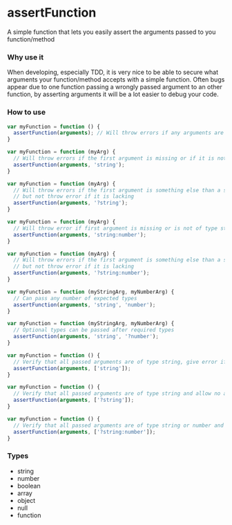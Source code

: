 assertFunction
==============

A simple function that lets you easily assert the arguments passed to you function/method

### Why use it
When developing, especially TDD, it is very nice to be able to secure what arguments your function/method accepts with
a simple function. Often bugs appear due to one function passing a wrongly passed argument to an other function,
by asserting arguments it will be a lot easier to debug your code.

### How to use
```javascript
var myFunction = function () {
  assertFunction(arguments); // Will throw errors if any arguments are passed
}

var myFunction = function (myArg) {
  // Will throw errors if the first argument is missing or if it is not a string
  assertFunction(arguments, 'string'); 
}

var myFunction = function (myArg) {
  // Will throw errors if the first argument is something else than a string, 
  // but not throw error if it is lacking
  assertFunction(arguments, '?string'); 
}

var myFunction = function (myArg) {
  // Will throw error if first argument is missing or is not of type string or number
  assertFunction(arguments, 'string:number');
}

var myFunction = function (myArg) {
  // Will throw errors if the first argument is something else than a string or number, 
  // but not throw error if it is lacking
  assertFunction(arguments, '?string:number'); 
}

var myFunction = function (myStringArg, myNumberArg) {
  // Can pass any number of expected types
  assertFunction(arguments, 'string', 'number'); 
}

var myFunction = function (myStringArg, myNumberArg) {
  // Optional types can be passed after required types
  assertFunction(arguments, 'string', '?number'); 
}

var myFunction = function () {
  // Verify that all passed arguments are of type string, give error if no arguments are passed
  assertFunction(arguments, ['string']); 
}

var myFunction = function () {
  // Verify that all passed arguments are of type string and allow no arguments to be passed
  assertFunction(arguments, ['?string']); 
}

var myFunction = function () {
  // Verify that all passed arguments are of type string or number and allow no arguments to be passed
  assertFunction(arguments, ['?string:number']); 
}
```

### Types
- string
- number
- boolean
- array
- object
- null
- function
